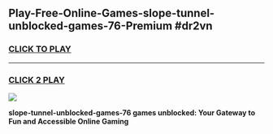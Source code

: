
## Play-Free-Online-Games-slope-tunnel-unblocked-games-76-Premium #dr2vn
<h3>
<a href="https://premium.freeplayer.one?title=slope-tunnel-unblocked-games-76&ref=8M">CLICK TO PLAY</a></h3>
<hr>

<h3>
<a href="https://premium.freeplayer.one?title=slope-tunnel-unblocked-games-76&ref=8M">CLICK 2 PLAY</a>
  
</h3>

<a href="https://premium.freeplayer.one?title=slope-tunnel-unblocked-games-76&ref=8M"><img src="https://clearcache.store/games.png"></a>


**slope-tunnel-unblocked-games-76 games unblocked: Your Gateway to Fun and Accessible Online Gaming**
